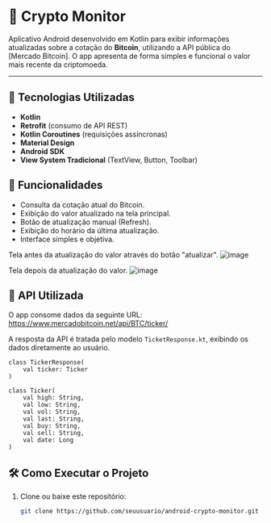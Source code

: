 # 📱 Crypto Monitor

Aplicativo Android desenvolvido em Kotlin para exibir informações atualizadas sobre a cotação do **Bitcoin**, utilizando a API pública do [Mercado Bitcoin]. O app apresenta de forma simples e funcional o valor mais recente da criptomoeda.

---

## 🧪 Tecnologias Utilizadas

- **Kotlin**
- **Retrofit** (consumo de API REST)
- **Kotlin Coroutines** (requisições assíncronas)
- **Material Design**
- **Android SDK**
- **View System Tradicional** (TextView, Button, Toolbar)


## 🎯 Funcionalidades

- Consulta da cotação atual do Bitcoin.
- Exibição do valor atualizado na tela principal.
- Botão de atualização manual (Refresh).
- Exibição do horário da última atualização.
- Interface simples e objetiva.


Tela antes da atualização do valor através do botão "atualizar".
![image](https://github.com/user-attachments/assets/73d27353-f84e-4623-b085-19d93936925b)

Tela depois da atualização do valor.
![image](https://github.com/user-attachments/assets/83c69662-bc27-4fe5-955f-73607195c563)



## 🔗 API Utilizada

O app consome dados da seguinte URL:
https://www.mercadobitcoin.net/api/BTC/ticker/


A resposta da API é tratada pelo modelo `TicketResponse.kt`, exibindo os dados diretamente ao usuário.
```
class TickerResponse(
    val ticker: Ticker
)

class Ticker(
    val high: String,
    val low: String,
    val vol: String,
    val last: String,
    val buy: String,
    val sell: String,
    val date: Long
)
```
## 🛠 Como Executar o Projeto

1. Clone ou baixe este repositório:

    ```bash
   git clone https://github.com/seuusuario/android-crypto-monitor.git

   ```
